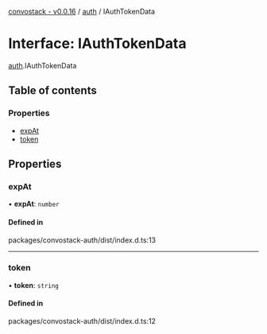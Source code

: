 [convostack - v0.0.16](../README.md) / [auth](../modules/auth.md) / IAuthTokenData

# Interface: IAuthTokenData

[auth](../modules/auth.md).IAuthTokenData

## Table of contents

### Properties

- [expAt](auth.IAuthTokenData.md#expat)
- [token](auth.IAuthTokenData.md#token)

## Properties

### expAt

• **expAt**: `number`

#### Defined in

packages/convostack-auth/dist/index.d.ts:13

___

### token

• **token**: `string`

#### Defined in

packages/convostack-auth/dist/index.d.ts:12
